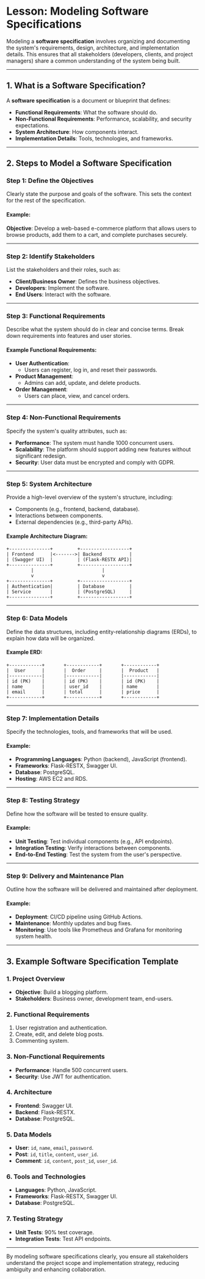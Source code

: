 # Lesson: Modeling Software Specifications

Modeling a **software specification** involves organizing and documenting the system's requirements, design, architecture, and implementation details. This ensures that all stakeholders (developers, clients, and project managers) share a common understanding of the system being built.

---

## **1. What is a Software Specification?**

A **software specification** is a document or blueprint that defines:

- **Functional Requirements**: What the software should do.
- **Non-Functional Requirements**: Performance, scalability, and security expectations.
- **System Architecture**: How components interact.
- **Implementation Details**: Tools, technologies, and frameworks.

---

## **2. Steps to Model a Software Specification**

### **Step 1: Define the Objectives**

Clearly state the purpose and goals of the software. This sets the context for the rest of the specification.

#### Example:

**Objective**: Develop a web-based e-commerce platform that allows users to browse products, add them to a cart, and complete purchases securely.

---

### **Step 2: Identify Stakeholders**

List the stakeholders and their roles, such as:

- **Client/Business Owner**: Defines the business objectives.
- **Developers**: Implement the software.
- **End Users**: Interact with the software.

---

### **Step 3: Functional Requirements**

Describe what the system should do in clear and concise terms. Break down requirements into features and user stories.

#### Example Functional Requirements:

- **User Authentication**:
  - Users can register, log in, and reset their passwords.
- **Product Management**:
  - Admins can add, update, and delete products.
- **Order Management**:
  - Users can place, view, and cancel orders.

---

### **Step 4: Non-Functional Requirements**

Specify the system's quality attributes, such as:

- **Performance**: The system must handle 1000 concurrent users.
- **Scalability**: The platform should support adding new features without significant redesign.
- **Security**: User data must be encrypted and comply with GDPR.

---

### **Step 5: System Architecture**

Provide a high-level overview of the system's structure, including:

- Components (e.g., frontend, backend, database).
- Interactions between components.
- External dependencies (e.g., third-party APIs).

#### Example Architecture Diagram:

```text
+---------------+         +------------------+
| Frontend      |<------->| Backend          |
| (Swagger UI)  |         | (Flask-RESTX API)|
+---------------+         +------------------+
         |                         |
         v                         v
+---------------+         +------------------+
| Authentication|         | Database         |
| Service       |         | (PostgreSQL)     |
+---------------+         +------------------+
```

---

### **Step 6: Data Models**

Define the data structures, including entity-relationship diagrams (ERDs), to explain how data will be organized.

#### Example ERD:

```text
+------------+       +------------+       +------------+
|  User      |       |  Order     |       |  Product   |
|------------|       |------------|       |------------|
| id (PK)    |       | id (PK)    |       | id (PK)    |
| name       |       | user_id    |       | name       |
| email      |       | total      |       | price      |
+------------+       +------------+       +------------+
```

---

### **Step 7: Implementation Details**

Specify the technologies, tools, and frameworks that will be used.

#### Example:

- **Programming Languages**: Python (backend), JavaScript (frontend).
- **Frameworks**: Flask-RESTX, Swagger UI.
- **Database**: PostgreSQL.
- **Hosting**: AWS EC2 and RDS.

---

### **Step 8: Testing Strategy**

Define how the software will be tested to ensure quality.

#### Example:

- **Unit Testing**: Test individual components (e.g., API endpoints).
- **Integration Testing**: Verify interactions between components.
- **End-to-End Testing**: Test the system from the user's perspective.

---

### **Step 9: Delivery and Maintenance Plan**

Outline how the software will be delivered and maintained after deployment.

#### Example:

- **Deployment**: CI/CD pipeline using GitHub Actions.
- **Maintenance**: Monthly updates and bug fixes.
- **Monitoring**: Use tools like Prometheus and Grafana for monitoring system health.

---

## **3. Example Software Specification Template**

### **1. Project Overview**

- **Objective**: Build a blogging platform.
- **Stakeholders**: Business owner, development team, end-users.

### **2. Functional Requirements**

1. User registration and authentication.
2. Create, edit, and delete blog posts.
3. Commenting system.

### **3. Non-Functional Requirements**

- **Performance**: Handle 500 concurrent users.
- **Security**: Use JWT for authentication.

### **4. Architecture**

- **Frontend**: Swagger UI.
- **Backend**: Flask-RESTX.
- **Database**: PostgreSQL.

### **5. Data Models**

- **User**: `id`, `name`, `email`, `password`.
- **Post**: `id`, `title`, `content`, `user_id`.
- **Comment**: `id`, `content`, `post_id`, `user_id`.

### **6. Tools and Technologies**

- **Languages**: Python, JavaScript.
- **Frameworks**: Flask-RESTX, Swagger UI.
- **Database**: PostgreSQL.

### **7. Testing Strategy**

- **Unit Tests**: 90% test coverage.
- **Integration Tests**: Test API endpoints.

---

By modeling software specifications clearly, you ensure all stakeholders understand the project scope and implementation strategy, reducing ambiguity and enhancing collaboration.

